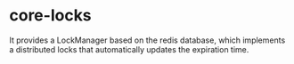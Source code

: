 # core-locks

It provides a LockManager based on the redis database, which implements a distributed locks that automatically updates the expiration time.
